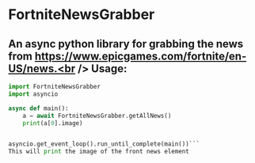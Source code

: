 # FortniteNewsGrabber

An async python library for grabbing the news from https://www.epicgames.com/fortnite/en-US/news.<br />
Usage:<br />
-
```py
import FortniteNewsGrabber
import asyncio

async def main():
    a = await FortniteNewsGrabber.getAllNews()
    print(a[0].image)


asyncio.get_event_loop().run_until_complete(main())```
This will print the image of the front news element
